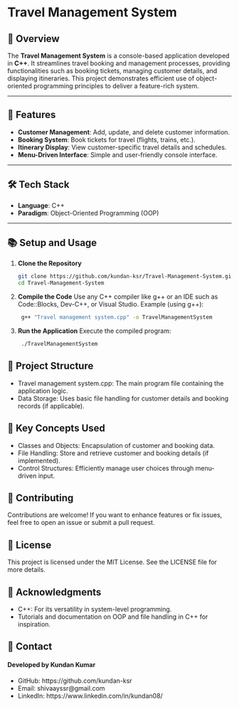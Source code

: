 # Travel Management System  

## 🚀 Overview  
The **Travel Management System** is a console-based application developed in **C++**. It streamlines travel booking and management processes, providing functionalities such as booking tickets, managing customer details, and displaying itineraries. This project demonstrates efficient use of object-oriented programming principles to deliver a feature-rich system.  

---

## 🌟 Features  
- **Customer Management**: Add, update, and delete customer information.  
- **Booking System**: Book tickets for travel (flights, trains, etc.).  
- **Itinerary Display**: View customer-specific travel details and schedules.  
- **Menu-Driven Interface**: Simple and user-friendly console interface.  

---

## 🛠️ Tech Stack  
- **Language**: C++  
- **Paradigm**: Object-Oriented Programming (OOP)  

---

## 📚 Setup and Usage  

1. **Clone the Repository**  
   ```bash
   git clone https://github.com/kundan-ksr/Travel-Management-System.git
   cd Travel-Management-System

2. **Compile the Code**
  Use any C++ compiler like g++ or an IDE such as Code::Blocks, Dev-C++, or Visual Studio.
  Example (using g++):
   ```bash
    g++ "Travel management system.cpp" -o TravelManagementSystem

4. **Run the Application**
  Execute the compiled program:
   ```bash
    ./TravelManagementSystem
   
## 📁 Project Structure
 <ul>
   <li> Travel management system.cpp: The main program file containing the application logic.</li>
   <li>Data Storage: Uses basic file handling for customer details and booking records (if applicable).</li>
 </ul>

## 📝 Key Concepts Used
 <ul>
   <li> Classes and Objects: Encapsulation of customer and booking data.</li>
   <li>File Handling: Store and retrieve customer and booking details (if implemented).</li>
  <li>Control Structures: Efficiently manage user choices through menu-driven input.</li>
 </ul>

## 🤝 Contributing
  Contributions are welcome! If you want to enhance features or fix issues, feel free to open an issue or submit a pull request.

## 🔐 License
  This project is licensed under the MIT License. See the LICENSE file for more details.

## 🙌 Acknowledgments
 <ul>
   <li> C++: For its versatility in system-level programming.</li>
  <li>Tutorials and documentation on OOP and file handling in C++ for inspiration.</li>
 </ul>

## 📧 Contact
#### Developed by Kundan Kumar
<ul>
<li>GitHub: https://github.com/kundan-ksr</li>
<li>Email: shivaayssr@gmail.com</li>
<li>LinkedIn: https://www.linkedin.com/in/kundan08/</li>
</ul>









